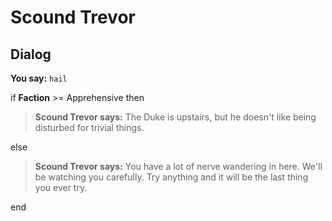 # Scound Trevor
## Dialog

**You say:** `hail`



if **Faction** >= Apprehensive then



>**Scound Trevor says:** The Duke is upstairs, but he doesn't like being disturbed for trivial things.


else



>**Scound Trevor says:** You have a lot of nerve wandering in here.  We'll be watching you carefully.  Try anything and it will be the last thing you ever try.

end